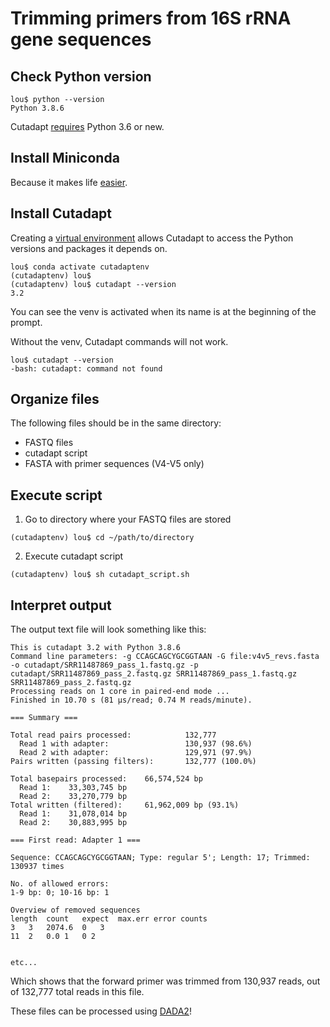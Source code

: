 # Trimming primers from 16S rRNA gene sequences

## Check Python version

```
lou$ python --version
Python 3.8.6
```

Cutadapt [requires](https://cutadapt.readthedocs.io/en/stable/installation.html#dependencies) Python 3.6 or new. 


## Install Miniconda

Because it makes life [easier](https://bioconda.github.io/user/install.html).


## Install Cutadapt

Creating a [virtual environment](https://cutadapt.readthedocs.io/en/stable/installation.html) allows Cutadapt to access the Python versions and packages it depends on.

```
lou$ conda activate cutadaptenv
(cutadaptenv) lou$ 
(cutadaptenv) lou$ cutadapt --version
3.2
```
You can see the venv is activated when its name is at the beginning of the prompt.

Without the venv, Cutadapt commands will not work.

```
lou$ cutadapt --version
-bash: cutadapt: command not found
```




## Organize files
The following files should be in the same directory:
- FASTQ files
- cutadapt script
- FASTA with primer sequences (V4-V5 only)


## Execute script
1. Go to directory where your FASTQ files are stored

`(cutadaptenv) lou$ cd ~/path/to/directory`

2. Execute cutadapt script

`(cutadaptenv) lou$ sh cutadapt_script.sh`

## Interpret output

The output text file will look something like this:

```
This is cutadapt 3.2 with Python 3.8.6
Command line parameters: -g CCAGCAGCYGCGGTAAN -G file:v4v5_revs.fasta -o cutadapt/SRR11487869_pass_1.fastq.gz -p cutadapt/SRR11487869_pass_2.fastq.gz SRR11487869_pass_1.fastq.gz SRR11487869_pass_2.fastq.gz
Processing reads on 1 core in paired-end mode ...
Finished in 10.70 s (81 µs/read; 0.74 M reads/minute).

=== Summary ===

Total read pairs processed:            132,777
  Read 1 with adapter:                 130,937 (98.6%)
  Read 2 with adapter:                 129,971 (97.9%)
Pairs written (passing filters):       132,777 (100.0%)

Total basepairs processed:    66,574,524 bp
  Read 1:    33,303,745 bp
  Read 2:    33,270,779 bp
Total written (filtered):     61,962,009 bp (93.1%)
  Read 1:    31,078,014 bp
  Read 2:    30,883,995 bp

=== First read: Adapter 1 ===

Sequence: CCAGCAGCYGCGGTAAN; Type: regular 5'; Length: 17; Trimmed: 130937 times

No. of allowed errors:
1-9 bp: 0; 10-16 bp: 1

Overview of removed sequences
length	count	expect	max.err	error counts
3	3	2074.6	0	3
11	2	0.0	1	0 2


etc...
```

Which shows that the forward primer was trimmed from 130,937 reads, out of 132,777 total reads in this file.


These files can be processed using [DADA2](https://benjjneb.github.io/dada2/tutorial.html)!
